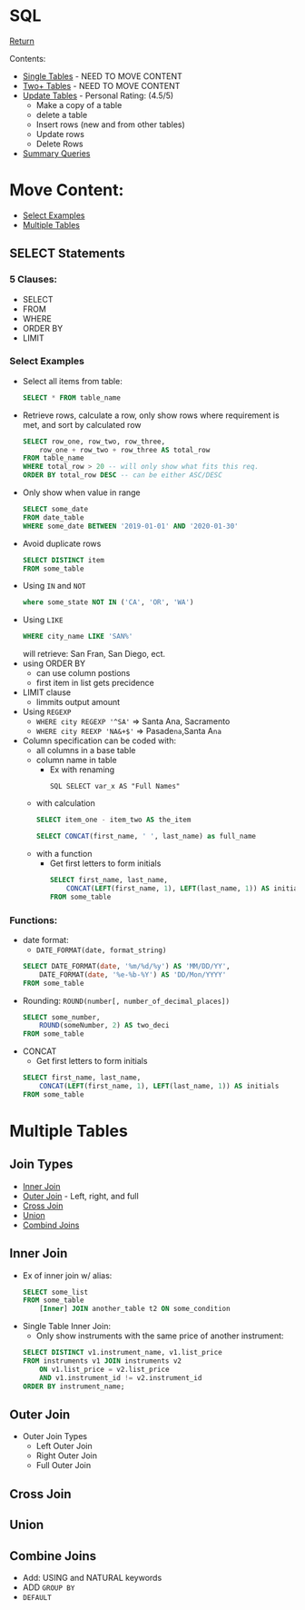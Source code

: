 # SQL
[Return](../README.md)

Contents:
* [Single Tables](single-table.md) - NEED TO MOVE CONTENT
* [Two+ Tables](two-or-more-tables.md) - NEED TO MOVE CONTENT
* [Update Tables](update-tables.md) - Personal Rating: (4.5/5)
    * Make a copy of a table
    * delete a table
    * Insert rows (new and from other tables)
    * Update rows
    * Delete Rows
* [Summary Queries](summary-queries.md)




# Move Content:
* [Select Examples](#Select-Examples)
* [Multiple Tables](#Multiple-Tables)

## SELECT Statements
### 5 Clauses:
* SELECT
* FROM
* WHERE
* ORDER BY
* LIMIT

### Select Examples
* Select all items from table:
    ```SQL
    SELECT * FROM table_name
    ```
* Retrieve rows, calculate a row, only show rows where requirement is met, and sort by calculated row
    ```SQL
    SELECT row_one, row_two, row_three,
        row_one + row_two + row_three AS total_row
    FROM table_name
    WHERE total_row > 20 -- will only show what fits this req.
    ORDER BY total_row DESC -- can be either ASC/DESC
    ```
* Only show when value in range
    ```SQL
    SELECT some_date
    FROM date_table
    WHERE some_date BETWEEN '2019-01-01' AND '2020-01-30'
    ```
* Avoid duplicate rows
    ```SQL
    SELECT DISTINCT item
    FROM some_table
    ```
* Using `IN` and `NOT`
    ```SQL
    where some_state NOT IN ('CA', 'OR', 'WA')
    ```
* Using `LIKE`
    ```SQL
    WHERE city_name LIKE 'SAN%'
    ```
    will retrieve: San Fran, San Diego, ect.
* using ORDER BY
    * can use column postions
    * first item in list gets precidence
* LIMIT clause
    * limmits output amount
* Using `REGEXP`
    * `WHERE city REGEXP '^SA'` => Santa Ana, Sacramento
    * `WHERE city REEXP 'NA&+$'` => Pasade`na`,Santa A`na` 
* Column specification can be coded with:
    * all columns in a base table
    * column name in table
        * Ex with renaming
            ```
            SQL SELECT var_x AS "Full Names"
            ```
    * with calculation
        ```SQL
        SELECT item_one - item_two AS the_item
        ```
        ```SQL
        SELECT CONCAT(first_name, ' ', last_name) as full_name
        ```
    * with a function
        * Get first letters to form initials
            ```SQL
            SELECT first_name, last_name,
                CONCAT(LEFT(first_name, 1), LEFT(last_name, 1)) AS initials
            FROM some_table
            ```
### Functions:
* date format:
    * `DATE_FORMAT(date, format_string)`
    ```SQL
    SELECT DATE_FORMAT(date, '%m/%d/%y') AS 'MM/DD/YY',
        DATE_FORMAT(date, '%e-%b-%Y') AS 'DD/Mon/YYYY'
    FROM some_table
    ```
* Rounding: `ROUND(number[, number_of_decimal_places])`
    ```SQL
    SELECT some_number,
        ROUND(someNumber, 2) AS two_deci
    FROM some_table
    ```
* CONCAT
    * Get first letters to form initials
    ```SQL
    SELECT first_name, last_name,
        CONCAT(LEFT(first_name, 1), LEFT(last_name, 1)) AS initials
    FROM some_table
    ```
# Multiple Tables
## Join Types
* [Inner Join](#Inner-Join)
* [Outer Join](#Outer-Join) - Left, right, and full
* [Cross Join](#Cross-Join)
* [Union](#Union)
* [Combind Joins](#Combine-Joins)

## Inner Join
* Ex of inner join w/ alias:
    ```SQL
    SELECT some_list
    FROM some_table
        [Inner] JOIN another_table t2 ON some_condition
    ```
* Single Table Inner Join:
    * Only show instruments with the same price of another instrument:
    ```SQL
    SELECT DISTINCT v1.instrument_name, v1.list_price
    FROM instruments v1 JOIN instruments v2
	    ON v1.list_price = v2.list_price
        AND v1.instrument_id != v2.instrument_id
    ORDER BY instrument_name;
    ```

## Outer Join
* Outer Join Types
    * Left Outer Join
    * Right Outer Join
    * Full Outer Join
## Cross Join

## Union
## Combine Joins

* Add: USING and NATURAL keywords
* ADD `GROUP BY`
* `DEFAULT`